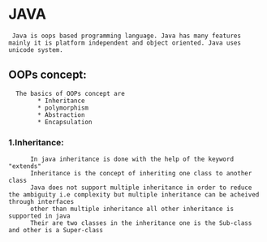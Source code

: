 # JAVA
     Java is oops based programming language. Java has many features mainly it is platform independent and object oriented. Java uses unicode system. 
 ## OOPs concept:
      The basics of OOPs concept are
            * Inheritance
            * polymorphism
            * Abstraction
            * Encapsulation
 ### 1.Inheritance:
          In java inheritance is done with the help of the keyword "extends"
          Inheritance is the concept of inheriting one class to another class
          Java does not support multiple inheritance in order to reduce the ambiguity i.e complexity but multiple inheritance can be acheived through interfaces 
          other than multiple inheritance all other inheritance is supported in java
          Their are two classes in the inheritance one is the Sub-class and other is a Super-class 
        
